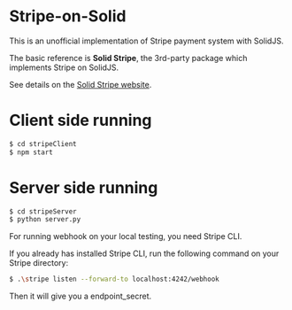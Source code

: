 # Stripe-on-Solid
This is an unofficial implementation of Stripe payment system with SolidJS.

The basic reference is **Solid Stripe**, the 3rd-party package which implements Stripe on SolidJS.

See details on the [Solid Stripe website](https://solid-stripe.vercel.app/).

# Client side running
```bash
$ cd stripeClient
$ npm start
```

# Server side running
```bash
$ cd stripeServer
$ python server.py
```

For running webhook on your local testing, you need Stripe CLI.

If you already has installed Stripe CLI, run the following command on your Stripe directory:
```bash
$ .\stripe listen --forward-to localhost:4242/webhook
```
Then it will give you a endpoint_secret.
